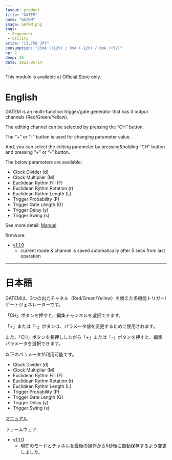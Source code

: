 ```yaml
---
layout: product
title: "GATEM"
name: "GATEM"
image: GATEM.png
tags:
 - Sequencer
 - Utility
price: "13,750 JPY"
consumption: "25mA (+12V) / 0mA (-12V) / 0mA (+5V)"
hp: 2
deep: 36
date: 2022-05-14
---
```


This module is available at [Official Store](https://centrevillage.stores.jp/) only.

# English

GATEM is an multi-function trigger/gate generator that has 3 output channels (Red/Green/Yellow).

The editing channel can be selected by pressing the “CH” button.

The “+” or “-” button is used for changing parameter value.

And, you can select the editing parameter by pressing&holding “CH” button and pressing “+” or “-” button.

The below parameters are available;

- Clock Divider (d) 
- Clock Multiplier (M)
- Euclidean Rythm Fill (F)
- Euclidean Rythm Rotation (r)
- Euclidean Rythm Length (L)
- Trigger Probability (P)
- Trigger Gate Length (G)
- Trigger Delay (y)
- Trigger Swing (s)

See more detail: [Manual](https://docs.google.com/document/d/1eHbVPJl_aNPmwPrpr2QJ-5Ey_HtMTsuluu7wY4z9ozM/edit?usp=sharing)

firmware:

- [v1.1.0](https://drive.google.com/file/d/1pftLn645KdbYuFR6LNddMPdbAS8HccPm/view?usp=sharing)
  - current mode & channel is saved automatically after 5 secs from last operation
---

# 日本語


GATEMは、3つの出力チャネル（Red/Green/Yellow）を備えた多機能トリガー/ゲートジェネレーターです。

「CH」ボタンを押すと、編集チャンネルを選択できます。

「+」または「-」ボタンは、パラメータ値を変更するために使用されます。

また、「CH」ボタンを長押ししながら「+」または「-」ボタンを押すと、編集パラメータを選択できます。

以下のパラメータが利用可能です。


- Clock Divider (d) 
- Clock Multiplier (M)
- Euclidean Rythm Fill (F)
- Euclidean Rythm Rotation (r)
- Euclidean Rythm Length (L)
- Trigger Probability (P)
- Trigger Gate Length (G)
- Trigger Delay (y)
- Trigger Swing (s)

[マニュアル](https://docs.google.com/document/d/158dECiB095EqaybuByfV5HiwehIzPnPDCiLzCHFcgIs/edit?usp=sharing)

ファームウェア:

- [v1.1.0](https://drive.google.com/file/d/1pftLn645KdbYuFR6LNddMPdbAS8HccPm/view?usp=sharing)
  - 現在のモードとチャネルを最後の操作から5秒後に自動保存するよう変更しました。
